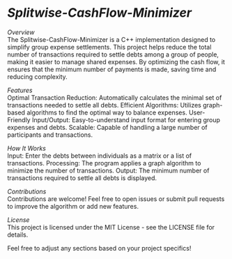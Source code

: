# *Splitwise-CashFlow-Minimizer*  <br> 

*Overview* <br> 
The Splitwise-CashFlow-Minimizer is a C++ implementation designed to simplify group expense settlements. This project helps reduce the total number of transactions required to settle debts among a group of people, making it easier to manage shared expenses. By optimizing the cash flow, it ensures that the minimum number of payments is made, saving time and reducing complexity.

*Features* <br> 
Optimal Transaction Reduction: Automatically calculates the minimal set of transactions needed to settle all debts.
Efficient Algorithms: Utilizes graph-based algorithms to find the optimal way to balance expenses.
User-Friendly Input/Output: Easy-to-understand input format for entering group expenses and debts.
Scalable: Capable of handling a large number of participants and transactions.

*How It Works* <br> 
Input: Enter the debts between individuals as a matrix or a list of transactions.
Processing: The program applies a graph algorithm to minimize the number of transactions.
Output: The minimum number of transactions required to settle all debts is displayed.

*Contributions* <br> 
Contributions are welcome! Feel free to open issues or submit pull requests to improve the algorithm or add new features.

*License* <br> 
This project is licensed under the MIT License - see the LICENSE file for details.

Feel free to adjust any sections based on your project specifics!
